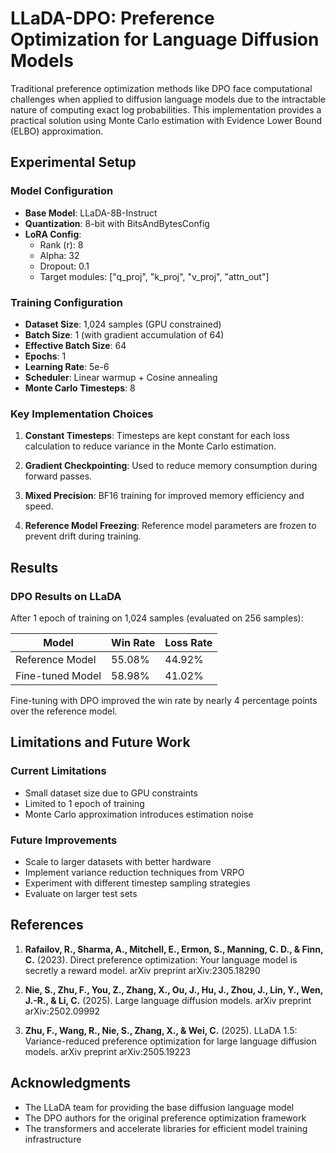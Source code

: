 # LLaDA-DPO: Preference Optimization for Language Diffusion Models

Traditional preference optimization methods like DPO face computational challenges when applied to diffusion language models due to the intractable nature of computing exact log probabilities. This implementation provides a practical solution using Monte Carlo estimation with Evidence Lower Bound (ELBO) approximation.

## Experimental Setup

### Model Configuration

- **Base Model**: LLaDA-8B-Instruct
- **Quantization**: 8-bit with BitsAndBytesConfig
- **LoRA Config**:
  - Rank (r): 8
  - Alpha: 32
  - Dropout: 0.1
  - Target modules: ["q_proj", "k_proj", "v_proj", "attn_out"]

### Training Configuration

- **Dataset Size**: 1,024 samples (GPU constrained)
- **Batch Size**: 1 (with gradient accumulation of 64)
- **Effective Batch Size**: 64
- **Epochs**: 1
- **Learning Rate**: 5e-6
- **Scheduler**: Linear warmup + Cosine annealing
- **Monte Carlo Timesteps**: 8

### Key Implementation Choices

1. **Constant Timesteps**: Timesteps are kept constant for each loss calculation to reduce variance in the Monte Carlo estimation.

2. **Gradient Checkpointing**: Used to reduce memory consumption during forward passes.

3. **Mixed Precision**: BF16 training for improved memory efficiency and speed.

4. **Reference Model Freezing**: Reference model parameters are frozen to prevent drift during training.


## Results 

### DPO Results on LLaDA

After 1 epoch of training on 1,024 samples (evaluated on 256 samples):

| Model            | Win Rate | Loss Rate |
|------------------|----------|-----------|
| Reference Model  | 55.08%   | 44.92%    |
| Fine-tuned Model | 58.98%   | 41.02%    |

Fine-tuning with DPO improved the win rate by nearly 4 percentage points over the reference model.  


## Limitations and Future Work

### Current Limitations

- Small dataset size due to GPU constraints
- Limited to 1 epoch of training
- Monte Carlo approximation introduces estimation noise

### Future Improvements

- Scale to larger datasets with better hardware
- Implement variance reduction techniques from VRPO
- Experiment with different timestep sampling strategies
- Evaluate on larger test sets

## References

1. **Rafailov, R., Sharma, A., Mitchell, E., Ermon, S., Manning, C. D., & Finn, C.** (2023).
   Direct preference optimization: Your language model is secretly a reward model. arXiv preprint arXiv:2305.18290

2. **Nie, S., Zhu, F., You, Z., Zhang, X., Ou, J., Hu, J., Zhou, J., Lin, Y., Wen, J.-R., & Li, C.** (2025).
   Large language diffusion models. arXiv preprint arXiv:2502.09992

3. **Zhu, F., Wang, R., Nie, S., Zhang, X., & Wei, C.** (2025).
   LLaDA 1.5: Variance-reduced preference optimization for large language diffusion models. arXiv preprint arXiv:2505.19223


## Acknowledgments

- The LLaDA team for providing the base diffusion language model
- The DPO authors for the original preference optimization framework
- The transformers and accelerate libraries for efficient model training infrastructure
